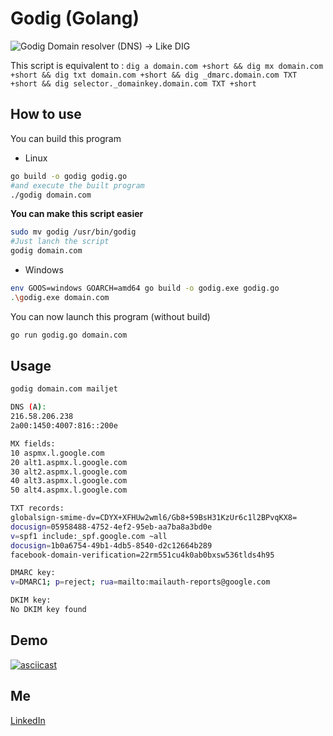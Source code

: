 # Godig (Golang)

![Godig](https://siasky.net/IADLxjg0R1JGtbiZouc5pK3s6g6HmEYiDZw4rWcjcXByfg)
Domain resolver (DNS) -> Like DIG

This script is equivalent to :
`dig a domain.com +short && dig mx domain.com +short && dig txt domain.com +short && dig _dmarc.domain.com TXT +short && dig selector._domainkey.domain.com TXT +short`

## How to use
You can build this program
- Linux
```bash
go build -o godig godig.go
#and execute the built program
./godig domain.com
```

**You can make this script easier**
```bash
sudo mv godig /usr/bin/godig
#Just lanch the script
godig domain.com
```

- Windows
```bash
env GOOS=windows GOARCH=amd64 go build -o godig.exe godig.go
.\godig.exe domain.com
```


You can now launch this program (without build)
```bash
go run godig.go domain.com
```

## Usage

```bash
godig domain.com mailjet

DNS (A):
216.58.206.238
2a00:1450:4007:816::200e

MX fields:
10 aspmx.l.google.com
20 alt1.aspmx.l.google.com
30 alt2.aspmx.l.google.com
40 alt3.aspmx.l.google.com
50 alt4.aspmx.l.google.com

TXT records:
globalsign-smime-dv=CDYX+XFHUw2wml6/Gb8+59BsH31KzUr6c1l2BPvqKX8=
docusign=05958488-4752-4ef2-95eb-aa7ba8a3bd0e
v=spf1 include:_spf.google.com ~all
docusign=1b0a6754-49b1-4db5-8540-d2c12664b289
facebook-domain-verification=22rm551cu4k0ab0bxsw536tlds4h95

DMARC key:
v=DMARC1; p=reject; rua=mailto:mailauth-reports@google.com

DKIM key:
No DKIM key found
```

## Demo
[![asciicast](https://asciinema.org/a/2Sc2uQqRosGsC97IbrjbFqsvE.svg)](https://asciinema.org/a/2Sc2uQqRosGsC97IbrjbFqsvE)

## Me
[LinkedIn](https://fr.linkedin.com/in/kenji-duriez-9b93bb141)
